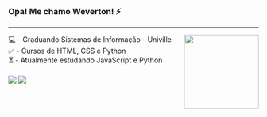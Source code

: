 ### Opa! Me chamo Weverton! ⚡
<hr><img align="right" width="150" src="https://media1.giphy.com/media/v1.Y2lkPTc5MGI3NjExemN1ZDR2YjZ4ZDZseGI2eTdwZ2g2cDE4bjl0cDVmMXFmMmx6NzFqcSZlcD12MV9pbnRlcm5hbF9naWZfYnlfaWQmY3Q9Zw/OLPQ6z2hlHmwFc4Hso/giphy.gif"/>
💻 - Graduando Sistemas de Informação - Univille <br>
✅ - Cursos de HTML, CSS e Python<br>
⏳ - Atualmente estudando JavaScript e Python

<div style="display: inline_block" bacground-color:green><br>
  <a href="https://www.instagram.com/wevertons_5/" target="_blank"><img src="https://img.shields.io/badge/-Instagram-%23E4405F?style=for-the-badge&logo=instagram&logoColor=white" target="_blank"></a>
  <a href="https://www.linkedin.com/in/weverton-santos-6aa84a224/" target="_blank"><img src="https://img.shields.io/badge/-LinkedIn-%230077B5?style=for-the-badge&logo=linkedin&logoColor=white" target="_blank"></a>
</div>


<!--
**vnduda/vnduda** is a ✨ _special_ ✨ repository because its `README.md` (this file) appears on your GitHub profile.

Here are some ideas to get you started:

- 🔭 I’m currently working on ...
- 🌱 I’m currently learning ...
- 👯 I’m looking to collaborate on ...
- 🤔 I’m looking for help with ...
- 💬 Ask me about ...
- 📫 How to reach me: ...
- 😄 Pronouns: ...
- ⚡ Fun fact: ...
-->
